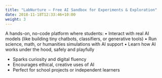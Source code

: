 ```yaml
---
title: "LabNurture — Free AI Sandbox for Experiments & Exploration"
date: 2018-11-18T12:33:46+10:00
weight: 3
---
```


A hands-on, no-code platform where students:
	•	Interact with real AI models (like building tiny chatbots, classifiers, or generative tools)
	•	Run science, math, or humanities simulations with AI support
	•	Learn how AI works under the hood, safely and playfully

- Sparks curiosity and digital fluency
- Encourages ethical, creative uses of AI
- Perfect for school projects or independent learners